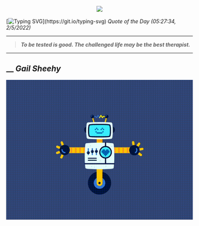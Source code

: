 <p align='center'><img src='https://komarev.com/ghpvc/?username=hungpurdie&label=Total+Vistors&color=brightgreen&style=plastic'></p> 


 [![Typing SVG](https://readme-typing-svg.herokuapp.com?font=Press+Start+2P&color=C2F784&size=35&width=900&height=100&lines=Hello+World%2C+I'm+Hung+!)](https://git.io/typing-svg) 
 _Quote of the Day (05:27:34, 2/5/2022)_
___
>**_To be tested is good. The challenged life may be the best therapist._**
___
## __ **_Gail Sheehy_** 
<p align="center"><img src="src/assets/images/robot-dancing-dribble.gif"/></p>